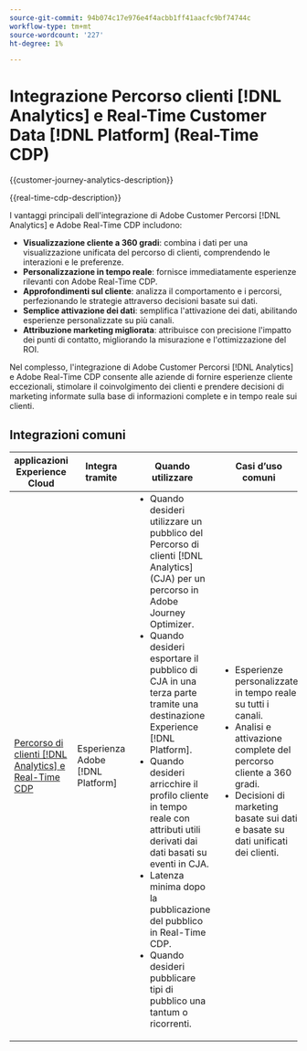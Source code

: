 ```yaml
---
source-git-commit: 94b074c17e976e4f4acbb1ff41aacfc9bf74744c
workflow-type: tm+mt
source-wordcount: '227'
ht-degree: 1%

---
```



# Integrazione Percorso clienti [!DNL Analytics] e Real-Time Customer Data [!DNL Platform] (Real-Time CDP)

{{customer-journey-analytics-description}}

{{real-time-cdp-description}}

I vantaggi principali dell&#39;integrazione di Adobe Customer Percorsi [!DNL Analytics] e Adobe Real-Time CDP includono\:

+ **Visualizzazione cliente a 360 gradi**: combina i dati per una visualizzazione unificata del percorso di clienti, comprendendo le interazioni e le preferenze.
+ **Personalizzazione in tempo reale**: fornisce immediatamente esperienze rilevanti con Adobe Real-Time CDP.
+ **Approfondimenti sul cliente**: analizza il comportamento e i percorsi, perfezionando le strategie attraverso decisioni basate sui dati.
+ **Semplice attivazione dei dati**: semplifica l&#39;attivazione dei dati, abilitando esperienze personalizzate su più canali.
+ **Attribuzione marketing migliorata**: attribuisce con precisione l&#39;impatto dei punti di contatto, migliorando la misurazione e l&#39;ottimizzazione del ROI.

Nel complesso, l&#39;integrazione di Adobe Customer Percorsi [!DNL Analytics] e Adobe Real-Time CDP consente alle aziende di fornire esperienze cliente eccezionali, stimolare il coinvolgimento dei clienti e prendere decisioni di marketing informate sulla base di informazioni complete e in tempo reale sui clienti.

## Integrazioni comuni

<table>
    <thead>
        <tr>
            <th>applicazioni Experience Cloud</th>
            <th>Integra tramite</th>
            <th>Quando utilizzare</th>
            <th>Casi d’uso comuni</th>
        </tr>
    </thead>
    <tbody>
        <tr>
            <td><a href="https://experienceleague.adobe.com/docs/customer-journey-analytics-learn/tutorials/components/audiences/audience-publishing-for-cja.html?lang=it" target="_blank" rel="noreferrer">Percorso di clienti [!DNL Analytics] e Real-Time CDP</a></td>
            <td>Esperienza Adobe [!DNL Platform]</td>
            <td>
                <ul style="margin-top: 0;">
                    <li>Quando desideri utilizzare un pubblico del Percorso di clienti [!DNL Analytics] (CJA) per un percorso in Adobe Journey Optimizer.</li>
                    <li>Quando desideri esportare il pubblico di CJA in una terza parte tramite una destinazione Experience [!DNL Platform].</li>
                    <li>Quando desideri arricchire il profilo cliente in tempo reale con attributi utili derivati dai dati basati su eventi in CJA.</li>
                    <li>Latenza minima dopo la pubblicazione del pubblico in Real-Time CDP.</li>
                    <li>Quando desideri pubblicare tipi di pubblico una tantum o ricorrenti.</li>
                </ul>
            </td>
            <td>
              <ul style="margin-top: 0;">
                <li>Esperienze personalizzate in tempo reale su tutti i canali.</li>
                <li>Analisi e attivazione complete del percorso cliente a 360 gradi.</li>
                <li>Decisioni di marketing basate sui dati e basate su dati unificati dei clienti.</li>
              </ul>
            </td>
        </tr>        
    </tbody>          
</table>
